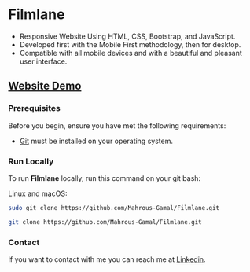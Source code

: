 # Filmlane
- Responsive Website Using HTML, CSS, Bootstrap, and JavaScript.
- Developed first with the Mobile First methodology, then for desktop.
- Compatible with all mobile devices and with a beautiful and pleasant user interface.

## [Website Demo](https://mahrous-gamal.github.io/Filmlane/)

### Prerequisites

Before you begin, ensure you have met the following requirements:

* [Git](https://git-scm.com/downloads "Download Git") must be installed on your operating system.

### Run Locally

To run **Filmlane** locally, run this command on your git bash:

Linux and macOS:

```bash
sudo git clone https://github.com/Mahrous-Gamal/Filmlane.git
```

```bash
git clone https://github.com/Mahrous-Gamal/Filmlane.git
```

### Contact

If you want to contact with me you can reach me at [Linkedin](https://www.linkedin.com/in/mahrous-gamal-044693218/).
